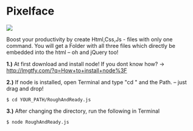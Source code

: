 
# Pixelface

![](http://www.reactiongifs.us/wp-content/uploads/2013/10/nuh_uh_conan_obrien.gif)


Boost your productivity by create Html,Css,Js - files with only one command.
You will get a Folder with all three files which directly be embedded into the html – oh and jQuery too!



**1.)** At first download and install node! If you dont know how? -> http://lmgtfy.com/?q=How+to+install+node%3F 

**2.)** If node is installed, open Terminal and type "cd " and the Path. – just drag and drop! 
```
$ cd YOUR_PATH/RoughAndReady.js
```

**3.)** After changing the directory, run the following in Terminal
```
$ node RoughAndReady.js
```
